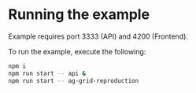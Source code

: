 # Running the example

Example requires port 3333 (API) and 4200 (Frontend).

To run the example, execute the following:

```bash
npm i
npm run start -- api &
npm run start -- ag-grid-reproduction
```
